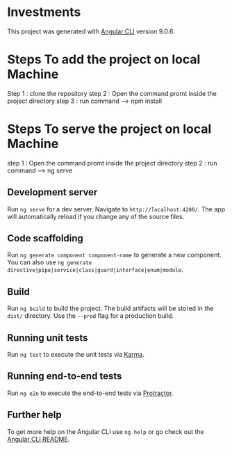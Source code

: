 # Investments

This project was generated with [Angular CLI](https://github.com/angular/angular-cli) version 9.0.6.

# Steps To add the project on local Machine

Step 1 : clone the repository
step 2 : Open the command promt inside the project directory
step 3 : run command --> npm install

# Steps To serve the project on local Machine

step 1 : Open the command promt inside the project directory
step 2 : run command --> ng serve

## Development server

Run `ng serve` for a dev server. Navigate to `http://localhost:4200/`. The app will automatically reload if you change any of the source files.

## Code scaffolding

Run `ng generate component component-name` to generate a new component. You can also use `ng generate directive|pipe|service|class|guard|interface|enum|module`.

## Build

Run `ng build` to build the project. The build artifacts will be stored in the `dist/` directory. Use the `--prod` flag for a production build.

## Running unit tests

Run `ng test` to execute the unit tests via [Karma](https://karma-runner.github.io).

## Running end-to-end tests

Run `ng e2e` to execute the end-to-end tests via [Protractor](http://www.protractortest.org/).

## Further help

To get more help on the Angular CLI use `ng help` or go check out the [Angular CLI README](https://github.com/angular/angular-cli/blob/master/README.md).
